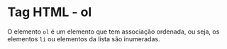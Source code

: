 # Tag HTML - ol

O elemento `ol` é um elemento que tem associação ordenada, ou seja, os elementos `li` ou elementos da lista são inumeradas.